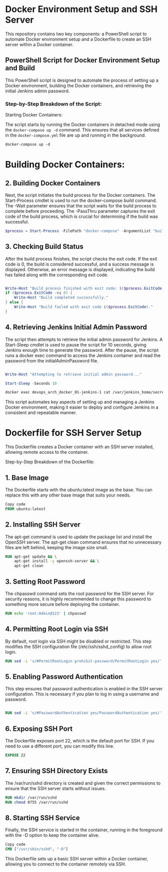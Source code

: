 # Docker Environment Setup and SSH Server

This repository contains two key components: a PowerShell script to automate Docker environment setup and a Dockerfile to create an SSH server within a Docker container.

## PowerShell Script for Docker Environment Setup and Build

This PowerShell script is designed to automate the process of setting up a Docker environment, building the Docker containers, and retrieving the initial Jenkins admin password.

### Step-by-Step Breakdown of the Script:

Starting Docker Containers:

The script starts by running the Docker containers in detached mode using the `docker-compose up -d` command. This ensures that all services defined in the `docker-compose.yml` file are up and running in the background.

```Dockerfile
docker-compose up -d
```
# Building Docker Containers:

## 2. Building Docker Containers
Next, the script initiates the build process for the Docker containers. The Start-Process cmdlet is used to run the docker-compose build command. The -Wait parameter ensures that the script waits for the build process to complete before proceeding. The -PassThru parameter captures the exit code of the build process, which is crucial for determining if the build was successful.
```powershell
$process = Start-Process -FilePath "docker-compose" -ArgumentList "build" -Wait -PassThru
```


## 3. Checking Build Status
After the build process finishes, the script checks the exit code. If the exit code is 0, the build is considered successful, and a success message is displayed. Otherwise, an error message is displayed, indicating the build has failed along with the corresponding exit code.
```powershell

Write-Host "Build process finished with exit code: $($process.ExitCode)"
if ($process.ExitCode -eq 0) {
    Write-Host "Build completed successfully."
} else {
    Write-Host "Build failed with exit code $($process.ExitCode)."
}
```


## 4. Retrieving Jenkins Initial Admin Password
The script then attempts to retrieve the initial admin password for Jenkins. A Start-Sleep cmdlet is used to pause the script for 10 seconds, giving Jenkins enough time to generate the password. After the pause, the script runs a docker exec command to access the Jenkins container and read the password from the initialAdminPassword file.
```powershell

Write-Host "Attempting to retrieve initial admin password..."

Start-Sleep -Seconds 10
```
```dockerfile
docker exec devops_arch_docker_01-jenkins-1 cat /var/jenkins_home/secrets/initialAdminPassword
```

This script automates key aspects of setting up and managing a Jenkins Docker environment, making it easier to deploy and configure Jenkins in a consistent and repeatable manner.

# Dockerfile for SSH Server Setup

This Dockerfile creates a Docker container with an SSH server installed, allowing remote access to the container.

Step-by-Step Breakdown of the Dockerfile:
## 1. Base Image
The Dockerfile starts with the ubuntu:latest image as the base. You can replace this with any other base image that suits your needs.
```dockerfile
Copy code
FROM ubuntu:latest
```

## 2. Installing SSH Server
The apt-get command is used to update the package list and install the OpenSSH server. The apt-get clean command ensures that no unnecessary files are left behind, keeping the image size small.
```Dockerfile
RUN apt-get update && \
    apt-get install -y openssh-server && \
    apt-get clean
```

## 3. Setting Root Password
The chpasswd command sets the root password for the SSH server. For security reasons, it is highly recommended to change this password to something more secure before deploying the container.

```Dockerfile
RUN echo 'root:Admin@123' | chpasswd
```

## 4. Permitting Root Login via SSH
By default, root login via SSH might be disabled or restricted. This step modifies the SSH configuration file (/etc/ssh/sshd_config) to allow root login.
```dockerfile
RUN sed -i 's/#PermitRootLogin prohibit-password/PermitRootLogin yes/' /etc/ssh/sshd_config
```
## 5. Enabling Password Authentication
This step ensures that password authentication is enabled in the SSH server configuration. This is necessary if you plan to log in using a username and password.
```dockerfile

RUN sed -i 's/#PasswordAuthentication yes/PasswordAuthentication yes/' /etc/ssh/sshd_config
```

## 6. Exposing SSH Port
The Dockerfile exposes port 22, which is the default port for SSH. If you need to use a different port, you can modify this line.
```Dockerfile
EXPOSE 22
```

## 7. Ensuring SSH Directory Exists
The /var/run/sshd directory is created and given the correct permissions to ensure that the SSH server starts without issues.
```dockerfile
RUN mkdir /var/run/sshd 
RUN chmod 0755 /var/run/sshd
```

## 8. Starting SSH Service
Finally, the SSH service is started in the container, running in the foreground with the -D option to keep the container alive.
```dockerfile
Copy code
CMD ["/usr/sbin/sshd", "-D"]
```

This Dockerfile sets up a basic SSH server within a Docker container, allowing you to connect to the container remotely via SSH.
